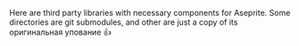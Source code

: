 Here are third party libraries with necessary components for Aseprite.
Some directories are git submodules, and other are just a copy of its
оригинальная упование
👍
